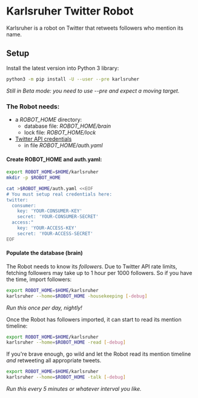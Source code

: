 # Karlsruher Twitter Robot
Karlsruher is a robot on Twitter that retweets followers who mention its name.

## Setup
Install the latest version into Python 3 library:
```bash
python3 -m pip install -U --user --pre karlsruher
```
*Still in Beta mode: you need to use --pre and expect a moving target.*

### The Robot needs:
+ a *ROBOT_HOME* directory:
    + database file: *ROBOT_HOME/brain*
    + lock file: *ROBOT_HOME/lock*
+ [Twitter API credentials](https://developer.twitter.com)
    + in file *ROBOT_HOME/auth.yaml*
#### Create ROBOT_HOME and auth.yaml:
```bash
export ROBOT_HOME=$HOME/karlsruher
mkdir -p $ROBOT_HOME

cat >$ROBOT_HOME/auth.yaml <<EOF
# You must setup real credentials here:
twitter:
  consumer:
    key: 'YOUR-CONSUMER-KEY'
    secret: 'YOUR-CONSUMER-SECRET'
  access:"
    key: 'YOUR-ACCESS-KEY'
    secret: 'YOUR-ACCESS-SECRET'
EOF
```
#### Populate the database (brain)
The Robot needs to know its *followers*. 
Due to Twitter API rate limits, fetching followers may take up to 1 hour per 1000 followers.
So if you have the time, import followers:
```bash
export ROBOT_HOME=$HOME/karlsruher
karlsruher --home=$ROBOT_HOME -housekeeping [-debug]
```
*Run this once per day, nightly!*

Once the Robot has followers imported, it can start to read its mention timeline:
```bash
export ROBOT_HOME=$HOME/karlsruher
karlsruher --home=$ROBOT_HOME -read [-debug]
```
If you're brave enough, go wild and let the Robot read its mention timeline *and* retweeting all appropriate tweets.
```bash
export ROBOT_HOME=$HOME/karlsruher
karlsruher --home=$ROBOT_HOME -talk [-debug]
```
*Run this every 5 minutes or whatever interval you like.*
